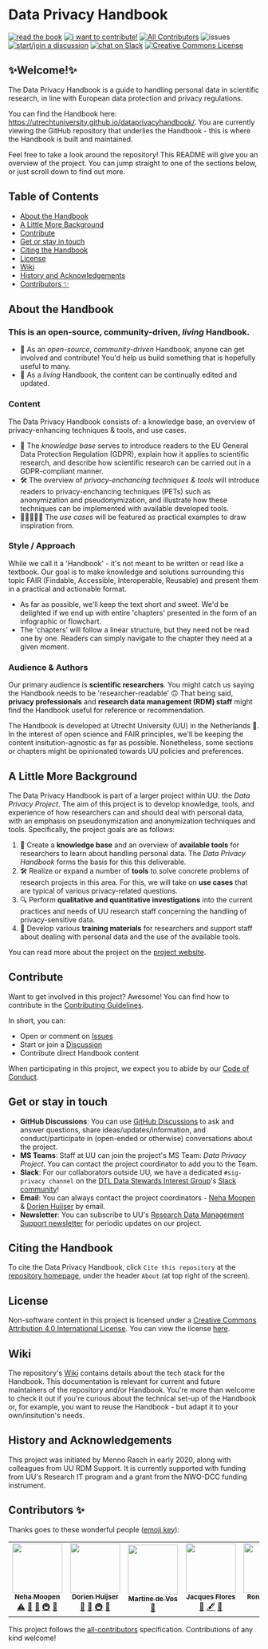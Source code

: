 # Data Privacy Handbook

[![read the book](https://img.shields.io/badge/read-the%20book-yellow)](https://utrechtuniversity.github.io/dataprivacyhandbook/)
[![i want to contribute!](https://img.shields.io/badge/i%20want%20to-contribute!-brightgreen)](https://github.com/UtrechtUniversity/dataprivacyhandbook/blob/main/CONTRIBUTING.md)
[![All Contributors](https://img.shields.io/badge/all_contributors-2-orange.svg?style=flat-square)](#contributors-)
![issues](https://img.shields.io/github/issues/utrechtuniversity/dataprivacyhandbook?color=red)  
[![start/join a discussion](https://img.shields.io/badge/start%2Fjoin%20a-GitHub%20Discussion-blue)](https://github.com/UtrechtUniversity/dataprivacyhandbook/discussions)
[![chat on Slack](https://img.shields.io/badge/chat%20on-Slack-blueviolet)](https://join.slack.com/t/dtl-dsig/shared_invite/zt-krwq991u-6PczI7~fxokJuLOpnI3u0A)
<a rel="license" href="http://creativecommons.org/licenses/by/4.0/"><img alt="Creative Commons License" style="border-width:0" src="https://i.creativecommons.org/l/by/4.0/80x15.png" /></a>

## ✨Welcome!✨

The Data Privacy Handbook is a guide to handling personal data in scientific research, in line with European data protection and privacy regulations.  

You can find the Handbook here: https://utrechtuniversity.github.io/dataprivacyhandbook/. You are currently viewing the GitHub repository that underlies the Handbook - this is where the Handbook is built and maintained. 

Feel free to take a look around the repository! This README will give you an overview of the project. You can jump straight to one of the sections below, or just scroll down to find out more.

## Table of Contents
- [About the Handbook](#about-the-handbook)
- [A Little More Background](#a-little-more-background)
- [Contribute](#contribute)
- [Get or stay in touch](#get-or-stay-in-touch)
- [Citing the Handbook](#citing-the-handbook)
- [License](#license)
- [Wiki](#wiki)
- [History and Acknowledgements](#history-and-acknowledgements)
- [Contributors ✨](#contributors-)

## About the Handbook

### This is an open-source, community-driven, _living_ Handbook.  

- 🤝 As an _open-source_, _community-driven_ Handbook, anyone can get involved and contribute! You'd help us build something that is hopefully useful to many.  
- 🌱 As a _living_ Handbook, the content can be continually edited and updated. 

### Content

The Data Privacy Handbook consists of: a knowledge base, an overview of privacy-enhancing techniques & tools, and use cases.  

- 🧠 The _knowledge base_ serves to introduce readers to the EU General Data Protection Regulation (GDPR), explain how it applies to scientific research, and describe how scientific research can be carried out in a GDPR-compliant manner.
- 🛠️ The overview of _privacy-enchancing techniques & tools_ will introduce readers to privacy-enchancing techniques (PETs) such as anonymization and pseudonymization, and illustrate how these techniques can be implemented with available developed tools.
- 👨🏽‍🤝‍👨🏻 The _use cases_ will be featured as practical examples to draw inspiration from. 

### Style / Approach

While we call it a 'Handbook' - it's not meant to be written or read like a textbook. Our goal is to make knowledge and solutions surrounding this topic FAIR (Findable, Accessible, Interoperable, Reusable) and present them in a practical and actionable format. 

- As far as possible, we'll keep the text short and sweet. We'd be delighted if we end up with entire 'chapters' presented in the form of an infographic or flowchart.
- The 'chapters' will follow a linear structure, but they need not be read one by one. Readers can simply navigate to the chapter they need at a given moment.   

### Audience & Authors

Our primary audience is **scientific researchers**. You might catch us saying the Handbook needs to be 'researcher-readable' 🙃
That being said, **privacy professionals** and **research data management (RDM) staff** might find the Handbook useful for reference or recommendation.

The Handbook is developed at Utrecht University (UU) in the Netherlands 🌷. In the interest of open science and FAIR principles, we'll be keeping the content insitution-agnostic as far as possible. Nonetheless, some sections or chapters might be opinionated towards UU policies and preferences.  

## A Little More Background

The Data Privacy Handbook is part of a larger project within UU: the _Data Privacy Project_. The aim of this project is to develop knowledge, tools, and experience of how researchers can and should deal with personal data, with an emphasis on pseudonymization and anonymization techniques and tools. Specifically, the project goals are as follows:  

1. 🧠 Create a **knowledge base** and an overview of **available tools** for researchers to learn about handling personal data. The _Data Privacy Handbook_ forms the basis for this this deliverable.  
2. 🛠️ Realize or expand a number of **tools** to solve concrete problems of research projects in this area. For this, we will take on **use cases** that are typical of various privacy-related questions.
3. 🔍 Perform **qualitative and quantitative investigations** into the current practices and needs of UU research staff concerning the handling of privacy-sensitive data.
4. 💪 Develop various **training materials** for researchers and support staff about dealing with personal data and the use of the available tools.  

You can read more about the project on the <a href="https://utrechtuniversity.github.io/dataprivacyproject/" target="_blank">project website</a>.

## Contribute

Want to get involved in this project? Awesome! You can find how to contribute in the [Contributing Guidelines](https://github.com/UtrechtUniversity/dataprivacyhandbook/blob/main/CONTRIBUTING.md).

In short, you can:
- Open or comment on [Issues](https://github.com/UtrechtUniversity/dataprivacyhandbook/issues)
- Start or join a [Discussion](https://github.com/UtrechtUniversity/dataprivacyhandbook/discussions)
- Contribute direct Handbook content

When participating in this project, we expect you to abide by our [Code of Conduct](https://github.com/UtrechtUniversity/dataprivacyhandbook/blob/main/CODE_OF_CONDUCT.md).

## Get or stay in touch

- **GitHub Discussions**: You can use [GitHub Discussions](https://github.com/UtrechtUniversity/dataprivacyhandbook/discussions) to ask and answer questions, share ideas/updates/information, and conduct/participate in (open-ended or otherwise) conversations about the project.
- **MS Teams**: Staff at UU can join the project's MS Team: _Data Privacy Project_. You can contact the project coordinator to add you to the Team.
- **Slack**: For our collaborators outside UU, we have a dedicated `#sig-privacy channel` on the [DTL Data Stewards Interest Group](https://www.dtls.nl/community/interest-groups/data-stewards-interest-group/)'s [Slack community](https://join.slack.com/t/dtl-dsig/shared_invite/zt-krwq991u-6PczI7~fxokJuLOpnI3u0A)!
- **Email**: You can always contact the project coordinators - [Neha Moopen](https://www.uu.nl/medewerkers/NMoopen) & [Dorien Huijser](https://www.uu.nl/medewerkers/DCHuijser) by email.
- **Newsletter**: You can subscribe to UU's [Research Data Management Support newsletter](https://mailings.uu.nl/hp/gKQRpokhPxN6bw8NlPTr8g/subscribe_newsletter_research_data_management_support) for periodic updates on our project.

## Citing the Handbook

To cite the Data Privacy Handbook, click `Cite this repository` at the [repository homepage](https://github.com/UtrechtUniversity/dataprivacyhandbook), under the header `About` (at top right of the screen).

## License 

Non-software content in this project is licensed under a [Creative Commons Attribution 4.0 International License](https://creativecommons.org/licenses/by/4.0/). You can view the license [here](https://github.com/UtrechtUniversity/dataprivacyhandbook/blob/main/LICENSE.md).

## Wiki

The repository's [Wiki](https://github.com/UtrechtUniversity/dataprivacyhandbook/wiki) contains details about the tech stack for the Handbook. This documentation is relevant for current and future maintainers of the repository and/or Handbook. You're more than welcome to check it out if you're curious about the technical set-up of the Handbook or, for example, you want to reuse the Handbook - but adapt it to your own/insitution's needs. 

## History and Acknowledgements

This project was initiated by Menno Rasch in early 2020, along with colleagues from UU RDM Support. It is currently supported with funding from UU's Research IT program and a grant from the NWO-DCC funding instrument.

## Contributors ✨

Thanks goes to these wonderful people ([emoji key](https://allcontributors.org/docs/en/emoji-key)):

<!-- ALL-CONTRIBUTORS-LIST:START - Do not remove or modify this section -->
<!-- prettier-ignore-start -->
<!-- markdownlint-disable -->
<table>
  <tr>
    <td align="center"><a href="https://github.com/nehamoopen"><img src="https://avatars.githubusercontent.com/u/37183829?v=4?s=100" width="100px;" alt=""/><br /><sub><b>Neha Moopen</b></sub></a><br /><a href="https://github.com/UtrechtUniversity/dataprivacyhandbook/commits?author=nehamoopen" title="Tests">⚠️</a> <a href="#projectManagement-nehamoopen" title="Project Management">📆</a> <a href="https://github.com/UtrechtUniversity/dataprivacyhandbook/commits?author=nehamoopen" title="Documentation">📖</a> <a href="#infra-nehamoopen" title="Infrastructure (Hosting, Build-Tools, etc)">🚇</a> <a href="#maintenance-nehamoopen" title="Maintenance">🚧</a></td>
    <td align="center"><a href="http://www.dorienhuijser.com"><img src="https://avatars.githubusercontent.com/u/58177697?v=4?s=100" width="100px;" alt=""/><br /><sub><b>Dorien Huijser</b></sub></a><br /><a href="#projectManagement-DorienHuijser" title="Project Management">📆</a> <a href="https://github.com/UtrechtUniversity/dataprivacyhandbook/commits?author=DorienHuijser" title="Documentation">📖</a> <a href="#infra-DorienHuijser" title="Infrastructure (Hosting, Build-Tools, etc)">🚇</a> <a href="#maintenance-DorienHuijser" title="Maintenance">🚧</a></td>
    <td align="center"><a href="https://www.uu.nl/staff/MGdeVos"><img src="https://avatars.githubusercontent.com/u/1482239?v=4?s=100" width="100px;" alt=""/><br /><sub><b>Martine de Vos</b></sub></a><br /><a href="https://github.com/UtrechtUniversity/dataprivacyhandbook/pulls?q=is%3Apr+reviewed-by%3AMartineDeVos" title="Reviewed Pull Requests">👀</a></td>
    <td align="center"><a href="https://github.com/Mish-JPFD"><img src="https://avatars.githubusercontent.com/u/22911522?v=4?s=100" width="100px;" alt=""/><br /><sub><b>Jacques Flores</b></sub></a><br /><a href="#ideas-Mish-JPFD" title="Ideas, Planning, & Feedback">🤔</a> <a href="#content-Mish-JPFD" title="Content">🖋</a> <a href="https://github.com/UtrechtUniversity/dataprivacyhandbook/pulls?q=is%3Apr+reviewed-by%3AMish-JPFD" title="Reviewed Pull Requests">👀</a></td>
    <td align="center"><a href="https://github.com/RonScholten"><img src="https://avatars.githubusercontent.com/u/54577946?v=4?s=100" width="100px;" alt=""/><br /><sub><b>Ron Scholten</b></sub></a><br /><a href="#content-RonScholten" title="Content">🖋</a> <a href="https://github.com/UtrechtUniversity/dataprivacyhandbook/pulls?q=is%3Apr+reviewed-by%3ARonScholten" title="Reviewed Pull Requests">👀</a></td>
  </tr>
</table>

<!-- markdownlint-restore -->
<!-- prettier-ignore-end -->

<!-- ALL-CONTRIBUTORS-LIST:END -->

This project follows the [all-contributors](https://github.com/all-contributors/all-contributors) specification. Contributions of any kind welcome!
